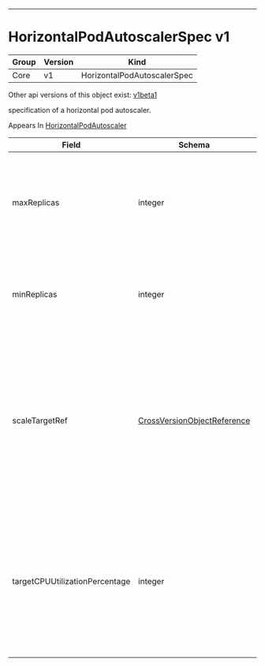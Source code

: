 

-----------
# HorizontalPodAutoscalerSpec v1



Group        | Version     | Kind
------------ | ---------- | -----------
Core | v1 | HorizontalPodAutoscalerSpec




<aside class="notice">Other api versions of this object exist: <a href="#horizontalpodautoscalerspec-v1beta1">v1beta1</a> </aside>


specification of a horizontal pod autoscaler.

<aside class="notice">
Appears In <a href="#horizontalpodautoscaler-v1">HorizontalPodAutoscaler</a> </aside>

Field        | Schema     | Description
------------ | ---------- | -----------
maxReplicas | integer | upper limit for the number of pods that can be set by the autoscaler; cannot be smaller than MinReplicas.
minReplicas | integer | lower limit for the number of pods that can be set by the autoscaler, default 1.
scaleTargetRef | [CrossVersionObjectReference](#crossversionobjectreference-v1) | reference to scaled resource; horizontal pod autoscaler will learn the current resource consumption and will set the desired number of pods by using its Scale subresource.
targetCPUUtilizationPercentage | integer | target average CPU utilization (represented as a percentage of requested CPU) over all the pods; if not specified the default autoscaling policy will be used.






